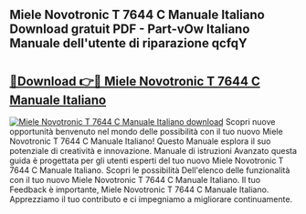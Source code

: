 ## Miele Novotronic T 7644 C Manuale Italiano Download gratuit PDF - Part-vOw Italiano Manuale dell'utente di riparazione qcfqY

# <h2><a href="http://df94fq8.blite.top/?on=Miele+Novotronic+T+7644+C+Manuale+Italiano">🔗Download 👉🔴 Miele Novotronic T 7644 C Manuale Italiano</a></h2>

[![Miele Novotronic T 7644 C Manuale Italiano download](https://i.imgur.com/lujVjoI.png)](http://df94fq8.blite.top/?on=Miele+Novotronic+T+7644+C+Manuale+Italiano)
Scopri nuove opportunità benvenuto nel mondo delle possibilità con il tuo nuovo Miele Novotronic T 7644 C Manuale Italiano! Questo Manuale esplora il suo potenziale di creatività e innovazione. Manuale di istruzioni Avanzato questa guida è progettata per gli utenti esperti del tuo nuovo Miele Novotronic T 7644 C Manuale Italiano. Scopri le possibilità Dell'elenco delle funzionalità con il tuo nuovo Miele Novotronic T 7644 C Manuale Italiano. Il tuo Feedback è importante, Miele Novotronic T 7644 C Manuale Italiano. Apprezziamo il tuo contributo e ci impegniamo a migliorare continuamente.
